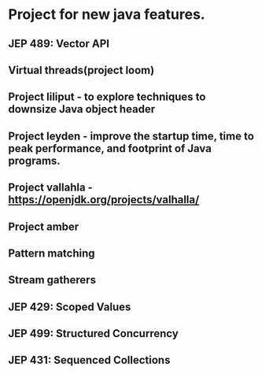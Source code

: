 # Project for new java features.

## JEP 489: Vector API

## Virtual threads(project loom)

## Project liliput - to explore techniques to downsize Java object header

## Project leyden - improve the startup time, time to peak performance, and footprint of Java programs.

## Project vallahla - https://openjdk.org/projects/valhalla/

## Project amber

## Pattern matching

## Stream gatherers

## JEP 429: Scoped Values

## JEP 499: Structured Concurrency

## JEP 431: Sequenced Collections